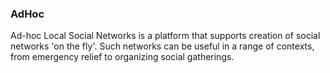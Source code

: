 ### AdHoc

Ad-hoc Local Social Networks is a platform that supports creation of social networks 'on the fly'. Such networks can be useful in a range of contexts, from emergency relief to organizing social gatherings.
